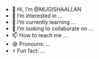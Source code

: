 - 👋 Hi, I’m @MUGISHAALLAN
- 👀 I’m interested in ...
- 🌱 I’m currently learning ...
- 💞️ I’m looking to collaborate on ...
- 📫 How to reach me ...
- 😄 Pronouns: ...
- ⚡ Fun fact: ...

<!---
MUGISHAALLAN/MUGISHAALLAN is a ✨ special ✨ repository because its `README.md` (this file) appears on your GitHub profile.
You can click the Preview link to take a look at your changes.
--->
